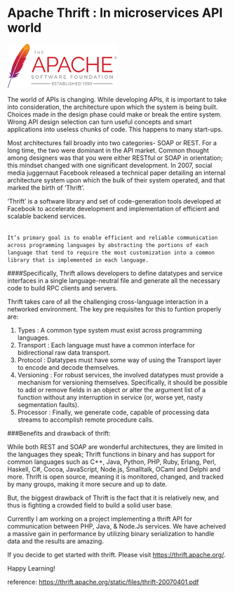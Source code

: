 # Apache Thrift : In microservices API world

<img src="./apache_thrift/asf-estd-1999-logo.jpg" alt="apache_logo" width="250" />

The world of APIs is changing. While developing APIs, it is important to take into consideration, the architecture upon which the system is being built. Choices made in the design phase could make or break the entire system. Wrong API design selection can turn useful concepts and smart applications into useless chunks of code. This happens to many start-ups.

Most architectures fall broadly into two categories- SOAP or REST. For a long time, the two were dominant in the API market. Common thought among designers was that you were either RESTful or SOAP in orientation; this mindset changed with one significant development. In 2007, social media juggernaut Facebook released a technical paper detailing an internal architecture system upon which the bulk of their system operated, and that marked the birth of ‘Thrift’.

‘Thrift’ is a software library and set of code-generation tools developed at Facebook to accelerate development and implementation of efficient and scalable backend services.

<code>
It’s primary goal is to enable efficient and reliable communication across programming languages by abstracting the portions of each language that tend to require the most customization into a common library that is implemented in each language.
</code>

####Specifically, Thrift allows developers to define datatypes and service interfaces in a single language-neutral file and generate all the necessary code to build RPC clients and servers.

Thrift takes care of all the challenging cross-language interaction in a networked environment. The key pre requisites for this to funtion properly are:

1. Types : A common type system must exist across programming languages.
2. Transport : Each language must have a common interface for bidirectional raw data transport.
3. Protocol : Datatypes must have some way of using the Transport layer to encode and decode themselves.
4. Versioning : For robust services, the involved datatypes must provide a mechanism for versioning themselves. Specifically, it should be possible to add or remove fields in an object or alter the argument list of a function without any interruption in service (or, worse yet, nasty segmentation faults).
5. Processor : Finally, we generate code, capable of processing data streams to accomplish remote procedure calls.


###Benefits and drawback of thrift:

While both REST and SOAP are wonderful architectures, they are limited in the languages they speak; Thrift functions in binary and has support for common languages such as C++, Java, Python, PHP, Ruby, Erlang, Perl, Haskell, C#, Cocoa, JavaScript, Node.js, Smalltalk, OCaml and Delphi and more. Thrift is open source, meaning it is monitored, changed, and tracked by many groups, making it more secure and up to date.

But, the biggest drawback of Thrift is the fact that it is relatively new, and thus is fighting a crowded field to build a solid user base.

Currently I am working on a project implementing a thrift API for communication between PHP, Java, & Node.Js services. We have acheived a massive gain in performance by utilizing binary serialization to handle data and the results are amazing.

If you decide to get started with thrift. Please visit https://thrift.apache.org/.

Happy Learning!

reference: https://thrift.apache.org/static/files/thrift-20070401.pdf
